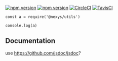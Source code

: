 [![npm version](https://badge.fury.io/js/%40nexys%2Futils.svg)](https://www.npmjs.com/package/@nexys/utils)
[![npm version](https://img.shields.io/npm/v/@nexys/utils.svg)](https://www.npmjs.com/package/@nexys/utils)
[![CircleCI](https://circleci.com/gh/Nexysweb/utils.svg?style=svg)](https://circleci.com/gh/Nexysweb/utils)
[![TavisCI](https://travis-ci.com/Nexysweb/utils.svg?branch=master)](https://travis-ci.com/Nexysweb/utils)

```
const a = require('@nexys/utils')

console.log(a)
```

## Documentation

use https://github.com/jsdoc/jsdoc?
